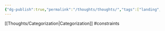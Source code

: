 ```yaml
---
{"dg-publish":true,"permalink":"/thoughts/thoughts/","tags":["landing","thoughts","wisdom-of-the-ancients"],"noteIcon":""}
---
```



[[Thoughts/Categorization\|Categorization]]
#constraints 